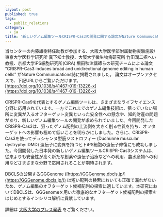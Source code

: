 ```yaml
---
layout: post
published: true
tags:
  - public_relations
category:
  - ja
title: '新しいゲノム編集ツールCRISPR-Cas3の開発に関する論文がNature Communucations誌に掲載されました'
---
```

当センターの内藤雄樹特任助教が参加する、大阪大学医学部附属動物実験施設/東京大学医科学研究所 真下知士教授、大阪大学微生物病研究所 竹田潤二招へい教授、京都大学iPS細胞研究所(CiRA) 堀田秋津講師らの研究チームによる論文 “CRISPR-Cas3 induces broad and unidirectional genome editing in human cells” がNature Communucations誌に掲載されました。 論文はオープンアクセスで、下記URLからご覧いただけます。  
[https://doi.org/10.1038/s41467-019-13226-x](https://doi.org/10.1038/s41467-019-13226-x)  
<br />
CRISPR-Cas9を代表とするゲノム編集ツールは、さまざまなライフサイエンス分野に応用されています。一方でこれまでのゲノム編集技術は、狙っていない場所に変異が入るオフターゲット変異といった安全性への懸念や、知的財産の問題があり、新しいゲノム編集ツールの開発が求められていました。今回開発したCRISPR-Cas3は、狙ったゲノム配列の上流側を大きく削る性質を持ち、オフターゲットへの影響も極めて低いことを明らかにしました。さらに、CRISPR-Cas3を使ってデュシャンヌ型筋ジストロフィー (Duchunne muscular dystryphy: DMD) 遺伝子に変異を持つヒトiPS細胞の遺伝子修復にも成功しました。今回開発した日本発の新しいゲノム編集ツールCRISPR-Cas3システムは、従来よりも安全性が高く新たな創薬や遺伝子治療などへの利用、農水産物への利用などさまざまな分野で応用されることが期待されます。  
<br />
DBCLSの公開するGGGenome ([https://GGGenome.dbcls.jp/](https://GGGenome.dbcls.jp/)) は短い配列の検索においても正確で漏れがないため、ゲノム編集のオフターゲット候補配列の探索に適しています。本研究においてDBCLSは、GGGenomeを用いた徹底的なオフターゲット候補配列の探索をはじめとするインシリコ解析に貢献しています。  
<br />
詳細は [大阪大学のプレス発表](http://www.med.osaka-u.ac.jp/activities/results/2019year/mashimo201911) をご覧ください。
